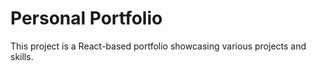 # Personal Portfolio

This project is a React-based portfolio showcasing various projects and skills.

